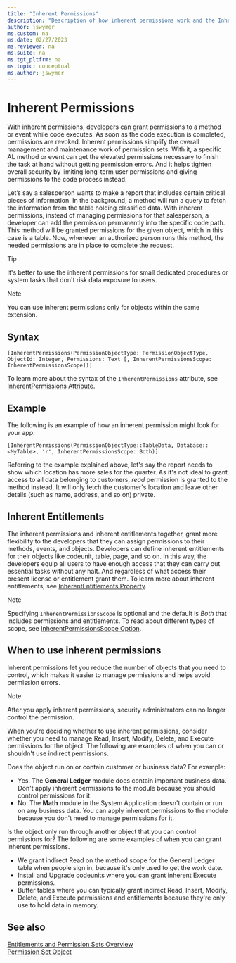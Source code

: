 ```yaml
---
title: "Inherent Permissions"
description: "Description of how inherent permissions work and the InherentPermissions attribute in AL for Business Central."
author: jswymer
ms.custom: na
ms.date: 02/27/2023
ms.reviewer: na
ms.suite: na
ms.tgt_pltfrm: na
ms.topic: conceptual
ms.author: jswymer
---
```


# Inherent Permissions

With inherent permissions, developers can grant permissions to a method or event while code executes. As soon as the code execution is completed, permissions are revoked. Inherent permissions simplify the overall management and maintenance work of permission sets. With it, a specific AL method or event can get the elevated permissions necessary to finish the task at hand without getting permission errors. And it helps tighten overall security by limiting long-term user permissions and giving permissions to the code process instead.

Let’s say a salesperson wants to make a report that includes certain critical pieces of information. In the background, a method will run a query to fetch the information from the table holding classified data. With inherent permissions, instead of managing permissions for that salesperson, a developer can add the permission permanently into the specific code path. This method will be granted permissions for the given object, which in this case is a table. Now, whenever an authorized person runs this method, the needed permissions are in place to complete the request.

>[!TIP]
> It's better to use the inherent permissions for small dedicated procedures or system tasks that don't risk data exposure to users.

> [!NOTE]
> You can use inherent permissions only for objects within the same extension.

## Syntax

```AL
[InherentPermissions(PermissionObjectType: PermissionObjectType, ObjectId: Integer, Permissions: Text [, InherentPermissionsScope: InherentPermissionsScope])]
```

To learn more about the syntax of the `InherentPermissions` attribute, see [InherentPermissions Attribute](../developer/attributes/devenv-inherentpermissions-attribute.md).

## Example

The following is an example of how an inherent permission might look for your app.

```AL
[InherentPermissions(PermissionObjectType::TableData, Database::<MyTable>, 'r', InherentPermissionsScope::Both)]

```

Referring to the example explained above, let's say the report needs to show which location has more sales for the quarter. As it's not ideal to grant access to all data belonging to customers, *read* permission is granted to the method instead. It will only fetch the customer's location and leave other details (such as name, address, and so on) private.

## Inherent Entitlements

The inherent permissions and inherent entitlements together, grant more flexibility to the developers that they can assign permissions to their methods, events, and objects. Developers can define inherent entitlements for their objects like codeunit, table, page, and so on. In this way, the developers equip all users to have enough access that they can carry out essential tasks without any halt. And regardless of what access their present license or entitlement grant them. To learn more about inherent entitlements, see [InherentEntitlements Property](../developer/properties/devenv-inherententitlements-property.md).

>[!NOTE]
> Specifying `InherentPermissionsScope` is optional and the default is *Both* that includes permissions and entitlements. To read about different types of scope, see [InherentPermissionsScope Option](../developer/methods-auto/inherentpermissionsscope/inherentpermissionsscope-option.md).

## When to use inherent permissions

Inherent permissions let you reduce the number of objects that you need to control, which makes it easier to manage permissions and helps avoid permission errors.

> [!NOTE]
> After you apply inherent permissions, security administrators can no longer control the permission.

When you're deciding whether to use inherent permissions, consider whether you need to manage Read, Insert, Modify, Delete, and Execute permissions for the object. The following are examples of when you can or shouldn't use indirect permissions.

Does the object run on or contain customer or business data? For example:

* Yes. The **General Ledger** module does contain important business data. Don't apply inherent permissions to the module because you should control permissions for it.
* No. The **Math** module in the System Application doesn't contain or run on any business data. You can apply inherent permissions to the module because you don't need to manage permissions for it.

Is the object only run through another object that you can control permissions for? The following are some examples of when you can grant inherent permissions.

* We grant indirect Read on the method scope for the General Ledger table when people sign in, because it's only used to get the work date.
* Install and Upgrade codeunits where you can grant inherent Execute permissions.
* Buffer tables where you can typically grant indirect Read, Insert, Modify, Delete, and Execute permissions and entitlements because they're only use to hold data in memory.

## See also

[Entitlements and Permission Sets Overview](../developer/devenv-entitlements-and-permissionsets-overview.md)  
[Permission Set Object](../developer/devenv-permissionset-object.md)
